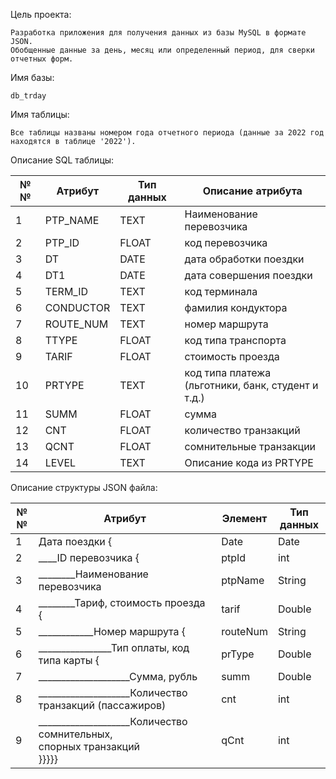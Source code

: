 Цель проекта:

    Разработка приложения для получения данных из базы MySQL в формате JSON.  
    Обобщенные данные за день, месяц или определенный период, для сверки отчетных форм.

Имя базы: 

    db_trday

Имя таблицы: 

    Все таблицы названы номером года отчетного периода (данные за 2022 год находятся в таблице '2022').


Описание SQL таблицы:
    
| №№  | Атрибут   | Тип данных | Описание атрибута                                       |
|-----|-----------|------------|---------------------------------------------------------|
| 1   | PTP_NAME  | TEXT       | Наименование перевозчика                                |
| 2   | PTP_ID    | FLOAT      | код перевозчика                                         |
| 3   | DT        | DATE       | дата обработки поездки                                  |
| 4   | DT1       | DATE       | дата совершения поездки                                 |
| 5   | TERM_ID   | TEXT       | код терминала                                           |
| 6   | CONDUCTOR | TEXT       | фамилия кондуктора                                      |
| 7   | ROUTE_NUM | TEXT       | номер маршрута                                          |
| 8   | TTYPE     | FLOAT      | код типа транспорта                                     |
| 9   | TARIF     | FLOAT      | стоимость проезда                                       |
| 10  | PRTYPE    | TEXT       | код типа платежа<br/> (льготники, банк, студент и т.д.) |
| 11  | SUMM      | FLOAT      | сумма                                                   |
| 12  | CNT       | FLOAT      | количество транзакций                                   |
| 13  | QCNT      | FLOAT      | сомнительные транзакции                                 |
| 14  | LEVEL     | TEXT       | Описание кода из PRTYPE                                 |


Описание структуры JSON файла:

| №№  | Атрибут                                                                         | Элемент  | Тип данных |
|-----|---------------------------------------------------------------------------------|----------|------------|
| 1   | Дата поездки {                                                                  | Date     | Date       |
| 2   | ____ID перевозчика {                                                            | ptpId    | int        |
| 3   | ________Наименование перевозчика                                                | ptpName  | String     |
| 4   | ________Тариф, стоимость проезда {                                              | tarif    | Double     |
| 5   | ____________Номер маршрута {                                                    | routeNum | String     |
| 6   | ________________Тип оплаты, код типа карты {                                    | prType   | Double     |
| 7   | ____________________Сумма, рубль                                                | summ     | Double     |
| 8   | ____________________Количество транзакций (пассажиров)                          | cnt      | int        |
| 9   | ____________________Количество сомнительных, <br/>спорных транзакций <br/>}}}}} | qCnt     | int        |
